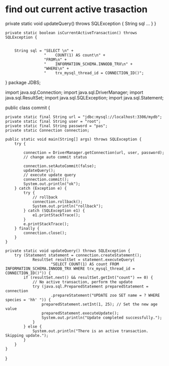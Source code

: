 # find out current active trasaction

  private static void updateQuery() throws SQLException {
        String sql ...
        }
    }

    private static boolean isCurrentActiveTransaction() throws SQLException {
       

        String sql = "SELECT \n" +
                     "    COUNT(1) AS count\n" +
                     "FROM\n" +
                     "    INFORMATION_SCHEMA.INNODB_TRX\n" +
                     "WHERE\n" +
                     "    trx_mysql_thread_id = CONNECTION_ID()";

       
}
package JDBS;

import java.sql.Connection;
import java.sql.DriverManager;
import java.sql.ResultSet;
import java.sql.SQLException;
import java.sql.Statement;

public class commit {

	private static final String url = "jdbc:mysql://localhost:3306/mydb";
	private static final String user = "root";
	private static final String password = "pas";
	private static Connection connection;

	public static void main(String[] args) throws SQLException {
		try {

			connection = DriverManager.getConnection(url, user, password);
			// change auto commit status

			connection.setAutoCommit(false);
			updateQuery();
			// execute update query
			connection.commit();
			System.out.println("ok");
		} catch (Exception e) {
			try {
				// rollback
				connection.rollback();
				System.out.println("rollback");
			} catch (SQLException e1) {
				e1.printStackTrace();
			}
			e.printStackTrace();
		} finally {
			connection.close();
		}
	}

	private static void updateQuery() throws SQLException {
		try (Statement statement = connection.createStatement();
				ResultSet resultSet = statement.executeQuery(
						"SELECT COUNT(1) AS count FROM INFORMATION_SCHEMA.INNODB_TRX WHERE trx_mysql_thread_id = CONNECTION_ID()")) {
			if (resultSet.next() && resultSet.getInt("count") == 0) {
				// No active transaction, perform the update
				try (java.sql.PreparedStatement preparedStatement = connection
						.prepareStatement("UPDATE zoo SET name = ? WHERE species = 'hh' ")) {
					preparedStatement.setInt(1, 25); // Set the new age value
					preparedStatement.executeUpdate();
					System.out.println("Update completed successfully.");
				}
			} else {
				System.out.println("There is an active transaction. Skipping update.");
			}
		}
	}
}
